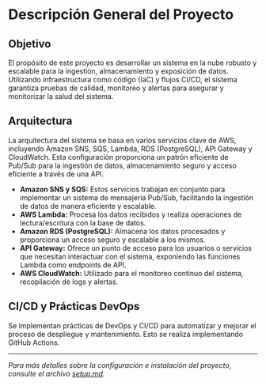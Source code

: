 # Descripción General del Proyecto

## Objetivo

El propósito de este proyecto es desarrollar un sistema en la nube robusto y escalable para la ingestión, almacenamiento y exposición de datos. Utilizando infraestructura como código (IaC) y flujos CI/CD, el sistema garantiza pruebas de calidad, monitoreo y alertas para asegurar y monitorizar la salud del sistema.

## Arquitectura

La arquitectura del sistema se basa en varios servicios clave de AWS, incluyendo Amazon SNS, SQS, Lambda, RDS (PostgreSQL), API Gateway y CloudWatch. Esta configuración proporciona un patrón eficiente de Pub/Sub para la ingestión de datos, almacenamiento seguro y acceso eficiente a través de una API.

- **Amazon SNS y SQS:** Estos servicios trabajan en conjunto para implementar un sistema de mensajería Pub/Sub, facilitando la ingestión de datos de manera eficiente y escalable.
- **AWS Lambda:** Procesa los datos recibidos y realiza operaciones de lectura/escritura con la base de datos.
- **Amazon RDS (PostgreSQL):** Almacena los datos procesados y proporciona un acceso seguro y escalable a los mismos.
- **API Gateway:** Ofrece un punto de acceso para los usuarios o servicios que necesitan interactuar con el sistema, exponiendo las funciones Lambda como endpoints de API.
- **AWS CloudWatch:** Utilizado para el monitoreo continuo del sistema, recopilación de logs y alertas.

## CI/CD y Prácticas DevOps

Se implementan prácticas de DevOps y CI/CD para automatizar y mejorar el proceso de despliegue y mantenimiento. Esto se realiza implementando GitHub Actions.

---

*Para más detalles sobre la configuración e instalación del proyecto, consulte el archivo [setup.md](setup.md).*
